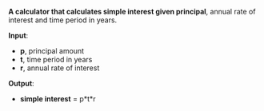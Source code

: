 **A calculator that calculates simple interest given principal**, annual rate of interest and time period in years.

**Input**:
*   **p**, principal amount
*   **t**, time period in years
*   **r**, annual rate of interest

**Output**:
*   **simple interest** = p\*t\*r
